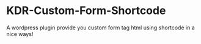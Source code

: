# KDR-Custom-Form-Shortcode
A wordpress plugin provide you custom form tag html using shortcode in a nice ways!
